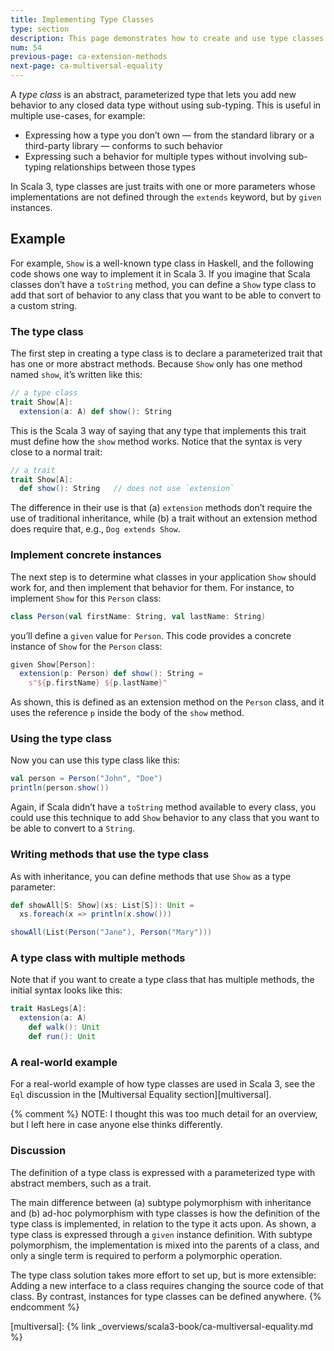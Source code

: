 ```yaml
---
title: Implementing Type Classes
type: section
description: This page demonstrates how to create and use type classes in Scala 3.
num: 54
previous-page: ca-extension-methods
next-page: ca-multiversal-equality
---
```



A *type class* is an abstract, parameterized type that lets you add new behavior to any closed data type without using sub-typing. This is useful in multiple use-cases, for example:

- Expressing how a type you don’t own — from the standard library or a third-party library — conforms to such behavior
- Expressing such a behavior for multiple types without involving sub-typing relationships between those types

In Scala 3, type classes are just traits with one or more parameters whose implementations are not defined through the `extends` keyword, but by `given` instances.


<!-- TODO: discuss where the name "type class" comes from -->
## Example

For example, `Show` is a well-known type class in Haskell, and the following code shows one way to implement it in Scala 3. If you imagine that Scala classes don’t have a `toString` method, you can define a `Show` type class to add that sort of behavior to any class that you want to be able to convert to a custom string.

### The type class

The first step in creating a type class is to declare a parameterized trait that has one or more abstract methods. Because `Show` only has one method named `show`, it’s written like this:

```scala
// a type class
trait Show[A]:
  extension(a: A) def show(): String
```

This is the Scala 3 way of saying that any type that implements this trait must define how the `show` method works. Notice that the syntax is very close to a normal trait:

```scala
// a trait
trait Show[A]:
  def show(): String   // does not use `extension`
```

The difference in their use is that (a) `extension` methods don’t require the use of traditional inheritance, while (b) a trait without an extension method does require that, e.g., `Dog extends Show`.

### Implement concrete instances

The next step is to determine what classes in your application `Show` should work for, and then implement that behavior for them. For instance, to implement `Show` for this `Person` class:

```scala
class Person(val firstName: String, val lastName: String)
```

you’ll define a `given` value for `Person`. This code provides a concrete instance of `Show` for the `Person` class:

```scala
given Show[Person]:
  extension(p: Person) def show(): String = 
    s"${p.firstName} ${p.lastName}"
```

As shown, this is defined as an extension method on the `Person` class, and it uses the reference `p` inside the body of the `show` method.

### Using the type class

Now you can use this type class like this:

```scala
val person = Person("John", "Doe")
println(person.show())
```

Again, if Scala didn’t have a `toString` method available to every class, you could use this technique to add `Show` behavior to any class that you want to be able to convert to a `String`.

### Writing methods that use the type class

As with inheritance, you can define methods that use `Show` as a type parameter:

```scala
def showAll[S: Show](xs: List[S]): Unit =
  xs.foreach(x => println(x.show()))

showAll(List(Person("Jane"), Person("Mary")))
```

### A type class with multiple methods

Note that if you want to create a type class that has multiple methods, the initial syntax looks like this:

```scala
trait HasLegs[A]:
  extension(a: A)
    def walk(): Unit
    def run(): Unit
```

### A real-world example

For a real-world example of how type classes are used in Scala 3, see the `Eql` discussion in the [Multiversal Equality section][multiversal].



{% comment %}
NOTE: I thought this was too much detail for an overview, but I left here in case anyone else thinks differently.

### Discussion

The definition of a type class is expressed with a parameterized type with abstract members, such as a trait.

The main difference between (a) subtype polymorphism with inheritance and (b) ad-hoc polymorphism with type classes is how the definition of the type class is implemented, in relation to the type it acts upon. As shown, a type class is expressed through a `given` instance definition. With subtype polymorphism, the implementation is mixed into the parents of a class, and only a single term is required to perform a polymorphic operation.

The type class solution takes more effort to set up, but is more extensible: Adding a new interface to a class requires changing the source code of that class. By contrast, instances for type classes can be defined anywhere.
{% endcomment %}



[multiversal]: {% link _overviews/scala3-book/ca-multiversal-equality.md %}
